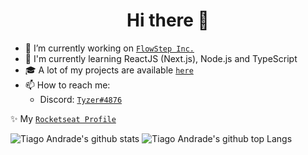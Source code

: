 <h1 align="center">Hi there 👋</h1>

- 🔭 I’m currently working on [`FlowStep Inc.`]
- 🌱 I'm currently learning ReactJS (Next.js), Node.js and TypeScript
- 🎓 A lot of my projects are available [`here`](https://github.com/TiagooAndrade/My-Projects)
- 📫 How to reach me:
  - Discord: [`Tyzer#4876`]

:sparkles: My [`Rocketseat Profile`](https://app.rocketseat.com.br/me/tiago)

![Tiago Andrade's github stats](https://github-readme-stats.vercel.app/api?username=TiagooAndrade&bg_color=282a42&title_color=5a7dbf&text_color=a6c4fc&show_icons=true)
![Tiago Andrade's github top Langs](https://github-readme-stats.vercel.app/api/top-langs/?username=TiagooAndrade&bg_color=282a42&title_color=5a7dbf&text_color=a6c4fc&layout=compact)

[`FlowStep Inc.`]: https://github.com/FlowStepInc
[`Tyzer#4876`]: https://discord.com/users/428962230638346252
